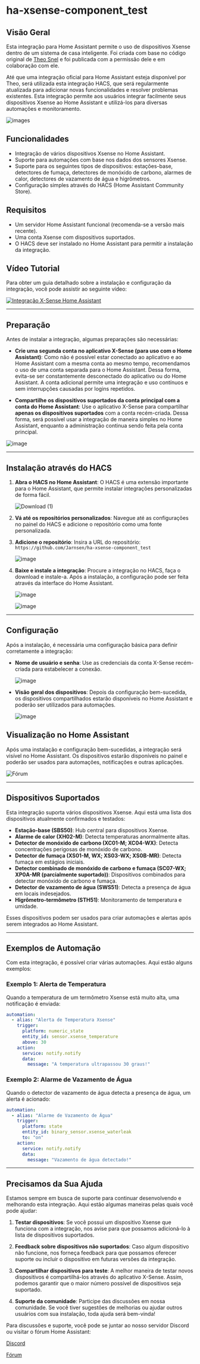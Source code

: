 # ha-xsense-component_test

## Visão Geral
Esta integração para Home Assistant permite o uso de dispositivos Xsense dentro de um sistema de casa inteligente. Foi criada com base no código original de [Theo Snel](https://github.com/theosnel/homeassistant-core/tree/xsense/homeassistant/components/xsense) e foi publicada com a permissão dele e em colaboração com ele.

Até que uma integração oficial para Home Assistant esteja disponível por Theo, será utilizada esta integração HACS, que será regularmente atualizada para adicionar novas funcionalidades e resolver problemas existentes. Esta integração permite aos usuários integrar facilmente seus dispositivos Xsense ao Home Assistant e utilizá-los para diversas automações e monitoramento.

![images](https://github.com/Elwinmage/ha-xsense-component/assets/15807572/c49a97f2-5e10-4129-82bc-1d647adc0895)

## Funcionalidades
- Integração de vários dispositivos Xsense no Home Assistant.
- Suporte para automações com base nos dados dos sensores Xsense.
- Suporte para os seguintes tipos de dispositivos: estações-base, detectores de fumaça, detectores de monóxido de carbono, alarmes de calor, detectores de vazamento de água e higrômetros.
- Configuração simples através do HACS (Home Assistant Community Store).

## Requisitos
- Um servidor Home Assistant funcional (recomenda-se a versão mais recente).
- Uma conta Xsense com dispositivos suportados.
- O HACS deve ser instalado no Home Assistant para permitir a instalação da integração.

## Vídeo Tutorial
Para obter um guia detalhado sobre a instalação e configuração da integração, você pode assistir ao seguinte vídeo:

[![Integração X-Sense Home Assistant](https://img.youtube.com/vi/3CCKK-qX-YA/0.jpg)](https://www.youtube.com/watch?v=3CCKK-qX-YA)

____________________________________________________________

## Preparação
Antes de instalar a integração, algumas preparações são necessárias:

- **Crie uma segunda conta no aplicativo X-Sense (para uso com o Home Assistant)**: Como não é possível estar conectado ao aplicativo e ao Home Assistant com a mesma conta ao mesmo tempo, recomendamos o uso de uma conta separada para o Home Assistant. Dessa forma, evita-se ser constantemente desconectado do aplicativo ou do Home Assistant. A conta adicional permite uma integração e uso contínuos e sem interrupções causadas por logins repetidos.

- **Compartilhe os dispositivos suportados da conta principal com a conta do Home Assistant**: Use o aplicativo X-Sense para compartilhar **apenas os dispositivos suportados** com a conta recém-criada. Dessa forma, será possível usar a integração de maneira simples no Home Assistant, enquanto a administração continua sendo feita pela conta principal.

![image](https://github.com/Elwinmage/ha-xsense-component/assets/15807572/9cc18693-5f37-49c5-a67d-22602fa7eef5)

____________________________________________________________

## Instalação através do HACS
1. **Abra o HACS no Home Assistant**:
   O HACS é uma extensão importante para o Home Assistant, que permite instalar integrações personalizadas de forma fácil.

   ![Download (1)](https://github.com/Elwinmage/ha-xsense-component/assets/15807572/3220c686-f53f-4766-9523-e3272a6ff104)

2. **Vá até os repositórios personalizados**:
   Navegue até as configurações no painel do HACS e adicione o repositório como uma fonte personalizada.

3. **Adicione o repositório**:
   Insira a URL do repositório: `https://github.com/Jarnsen/ha-xsense-component_test`

   ![image](https://github.com/Elwinmage/ha-xsense-component/assets/15807572/48c23cf0-a212-4889-8d08-f995ff2fd5d7)

4. **Baixe e instale a integração**:
   Procure a integração no HACS, faça o download e instale-a. Após a instalação, a configuração pode ser feita através da interface do Home Assistant.

   ![image](https://github.com/Elwinmage/ha-xsense-component/assets/15807572/5bd2d567-6568-47c5-a45e-6af7228ff30e)
   
   ![image](https://github.com/Elwinmage/ha-xsense-component/assets/15807572/33cd7bfa-eec2-44f5-af30-4f21269f0081)

____________________________________________________________

## Configuração
Após a instalação, é necessária uma configuração básica para definir corretamente a integração:
- **Nome de usuário e senha**: Use as credenciais da conta X-Sense recém-criada para estabelecer a conexão.

    ![image](https://github.com/Elwinmage/ha-xsense-component/assets/15807572/48c5e923-a6a0-4a47-8f26-8ef3954ea34b)
  
- **Visão geral dos dispositivos**: Depois da configuração bem-sucedida, os dispositivos compartilhados estarão disponíveis no Home Assistant e poderão ser utilizados para automações.

    ![image](https://github.com/Elwinmage/ha-xsense-component/assets/15807572/42b33b6b-ecd9-45f6-99fc-314a0abd9bbe)
## Visualização no Home Assistant
Após uma instalação e configuração bem-sucedidas, a integração será visível no Home Assistant. Os dispositivos estarão disponíveis no painel e poderão ser usados para automações, notificações e outras aplicações.


![Fórum](https://github.com/Elwinmage/ha-xsense-component/assets/15807572/2d271b78-39d9-4bbd-837d-8593cf1933bd)

____________________________________________________________

## Dispositivos Suportados
Esta integração suporta vários dispositivos Xsense. Aqui está uma lista dos dispositivos atualmente confirmados e testados:
- **Estação-base (SBS50)**: Hub central para dispositivos Xsense.
- **Alarme de calor (XH02-M)**: Detecta temperaturas anormalmente altas.
- **Detector de monóxido de carbono (XC01-M; XC04-WX)**: Detecta concentrações perigosas de monóxido de carbono.
- **Detector de fumaça (XS01-M, WX; XS03-WX; XS0B-MR)**: Detecta fumaça em estágios iniciais.
- **Detector combinado de monóxido de carbono e fumaça (SC07-WX; XP0A-MR (parcialmente suportado))**: Dispositivos combinados para detectar monóxido de carbono e fumaça.
- **Detector de vazamento de água (SWS51)**: Detecta a presença de água em locais indesejados.
- **Higrômetro-termômetro (STH51)**: Monitoramento de temperatura e umidade.

Esses dispositivos podem ser usados para criar automações e alertas após serem integrados ao Home Assistant.

____________________________________________________________

## Exemplos de Automação
Com esta integração, é possível criar várias automações. Aqui estão alguns exemplos:

### Exemplo 1: Alerta de Temperatura
Quando a temperatura de um termômetro Xsense está muito alta, uma notificação é enviada:

```yaml
automation:
  - alias: "Alerta de Temperatura Xsense"
    trigger:
      platform: numeric_state
      entity_id: sensor.xsense_temperature
      above: 30
    action:
      service: notify.notify
      data:
        message: "A temperatura ultrapassou 30 graus!"
```

### Exemplo 2: Alarme de Vazamento de Água
Quando o detector de vazamento de água detecta a presença de água, um alerta é acionado:

```yaml
automation:
  - alias: "Alarme de Vazamento de Água"
    trigger:
      platform: state
      entity_id: binary_sensor.xsense_waterleak
      to: "on"
    action:
      service: notify.notify
      data:
        message: "Vazamento de água detectado!"
```

____________________________________________________________

## Precisamos da Sua Ajuda
Estamos sempre em busca de suporte para continuar desenvolvendo e melhorando esta integração. Aqui estão algumas maneiras pelas quais você pode ajudar:

1. **Testar dispositivos**: Se você possui um dispositivo Xsense que funciona com a integração, nos avise para que possamos adicioná-lo à lista de dispositivos suportados.

2. **Feedback sobre dispositivos não suportados**: Caso algum dispositivo não funcione, nos forneça feedback para que possamos oferecer suporte ou incluir o dispositivo em futuras versões da integração.

3. **Compartilhar dispositivos para teste**: A melhor maneira de testar novos dispositivos é compartilhá-los através do aplicativo X-Sense. Assim, podemos garantir que o maior número possível de dispositivos seja suportado.

4. **Suporte da comunidade**: Participe das discussões em nossa comunidade. Se você tiver sugestões de melhorias ou ajudar outros usuários com sua instalação, toda ajuda será bem-vinda!

Para discussões e suporte, você pode se juntar ao nosso servidor Discord ou visitar o fórum Home Assistant:

[Discord](https://discord.gg/5phHHgGb3V)

[Fórum](https://community.home-assistant.io/t/x-sense-security-is-it-possible-to-create-an-integration/534119/110)
